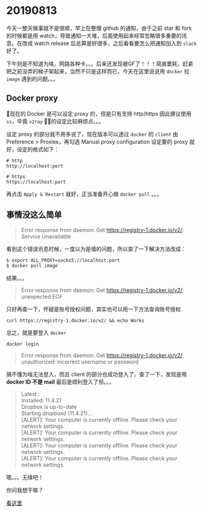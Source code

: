 # 20190813

今天一整天做事就不是很顺，早上在整理 github 的通知，由于之前 star 和 fork 的时候都是用 watch，导致通知一大堆，后面使用起来经常忽略很多重要的讯息。在改成 watch release 后总算是好很多，之后看看要怎么把通知加入到 `slack` 好了。

下午则是不知道为啥，网路各种卡。。。后来还发现被GF了！！！简直噩耗，赶紧把之前没弄的梯子架起来，当然不只是这样而已，今天在这里说说用 `docker` 拉 `image` 遇到的问题。。。

## Docker proxy

现在的 Docker 是可以设定 proxy 的，但是只有支持 http/https 因此建议使用 `ss`，毕竟 `v2ray` 的设定比较麻烦点。。。

设定 proxy 的部分就不用多说了，现在版本可以透过 `docker` 的 `client` 由 Preference > Proxies，再勾选 Manual proxy configuration 设定要的 proxy 就好，设定的格式如下：

```
# http
http://localhost:port

# https
https://localhost:port
```

再点击 `Apply & Restart` 就好，正当准备开心做 `docker pull` 。。。

## 事情没这么简单

> Error response from daemon: Get https://registry-1.docker.io/v2/: Service Unavailable

看到这个错误讯息时候，一度以为是墙的问题，所以查了一下解决方法改成：

```sh
$ export ALL_PROXY=socks5://localhost:port 
$ docker pull image
```

结果。。。

> Error response from daemon: Get https://registry-1.docker.io/v2/: unexpected EOF

只好再查一下，怀疑是账号授权问题，其实也可以用一下方法查询账号授权

```
curl https://registry-1.docker.io/v2/ && echo Works
```

总之，就是要登入 `docker`

```
docker login
```

> Error response from daemon: Get https://registry-1.docker.io/v2/: unauthorized: incorrect username or password

搞不懂为啥无法登入，而且 client 的部分也成功登入了，查了一下，发现是用 **docker ID 不是 mail** 最后是顺利登入了但。。。

> Latest   :  
> Installed: 11.4.21  
> Dropbox is up-to-date  
> Starting dropboxd (11.4.21)...  
> [ALERT]: Your computer is currently offline. Please check your network settings.  
> [ALERT]: Your computer is currently offline. Please check your network settings.  
> [ALERT]: Your computer is currently offline. Please check your network settings.  
> [ALERT]: Your computer is currently offline. Please check your network settings.  

嗯。。。无缘吧！

你问我想干嘛？

[看这里](https://xn--8z3a.net/dropbox-%E5%A6%82%E4%BD%95%E9%82%80%E8%AB%8B%E5%A5%BD%E5%8F%8B%E5%85%8D%E8%B2%BB%E5%A2%9E%E5%8A%A0%E7%A9%BA%E9%96%93-)
